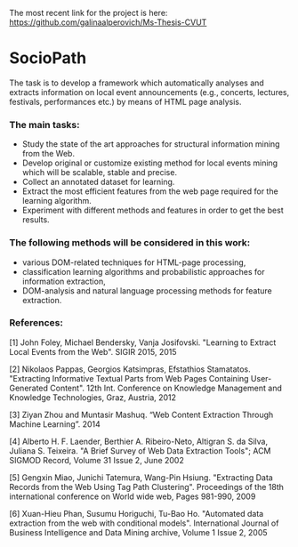The most recent link for the project is here: https://github.com/galinaalperovich/Ms-Thesis-CVUT

# SocioPath

The task is to develop a framework which automatically analyses and extracts information on local event announcements (e.g., concerts, lectures, festivals, performances etc.) by means of HTML page analysis. 

### The main tasks:

- Study the state of the art approaches for structural information mining from the Web.
- Develop original or customize existing method for local events mining which will be scalable, stable and precise.
- Collect an annotated dataset for learning.
- Extract the most efficient features from the web page required for the learning algorithm.
- Experiment with different methods and features in order to get the best results. 

### The following methods will be considered in this work:
- various DOM-related techniques for HTML-page processing,
- classification learning algorithms and probabilistic approaches for information extraction,
- DOM-analysis and natural language processing methods for feature extraction.


### References:

[1] John Foley, Michael Bendersky, Vanja Josifovski. "Learning to Extract Local Events from the Web". SIGIR 2015, 2015

[2] Nikolaos Pappas, Georgios Katsimpras, Efstathios Stamatatos. "Extracting Informative Textual Parts from Web Pages Containing User-Generated Content". 12th Int. Conference on Knowledge Management and Knowledge Technologies, Graz, Austria, 2012 

[3] Ziyan Zhou and Muntasir Mashuq. “Web Content Extraction Through Machine
Learning”. 2014

[4] Alberto H. F. Laender, Berthier A. Ribeiro-Neto, Altigran S. da Silva, Juliana S. Teixeira. "A Brief Survey of Web Data Extraction Tools"; ACM SIGMOD Record, Volume 31 Issue 2, June 2002

[5] Gengxin Miao, Junichi Tatemura, Wang-Pin Hsiung. "Extracting Data Records from the Web Using Tag Path Clustering". Proceedings of the 18th international conference on World wide web, Pages 981-990, 2009

[6] Xuan-Hieu Phan, Susumu Horiguchi, Tu-Bao Ho. "Automated data extraction from the web with conditional models". International Journal of Business Intelligence and Data Mining archive, Volume 1 Issue 2, 2005 
